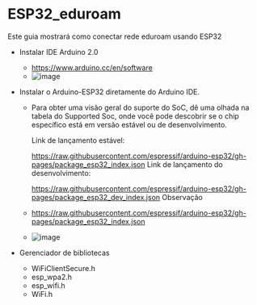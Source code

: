 # ESP32_eduroam
Este guia mostrará como conectar rede eduroam usando ESP32

* Instalar IDE Arduino 2.0
  * https://www.arduino.cc/en/software
  * ![image](https://user-images.githubusercontent.com/89941162/194549227-b027c393-b993-4c72-b426-d0bbdaa30cb3.png)


* Instalar o Arduino-ESP32 diretamente do Arduino IDE.
  * Para obter uma visão geral do suporte do SoC, dê uma olhada na tabela do Supported Soc, onde você pode descobrir se o chip específico está em versão estável ou de       desenvolvimento.

    Link de lançamento estável:

    https://raw.githubusercontent.com/espressif/arduino-esp32/gh-pages/package_esp32_index.json
    Link de lançamento do desenvolvimento:

    https://raw.githubusercontent.com/espressif/arduino-esp32/gh-pages/package_esp32_dev_index.json
Observação
  * https://raw.githubusercontent.com/espressif/arduino-esp32/gh-pages/package_esp32_index.json
  * ![image](https://user-images.githubusercontent.com/89941162/194546292-85e646ac-248e-44fd-b28b-30f399f7e8cf.png)

* Gerenciador de bibliotecas 
  * WiFiClientSecure.h
  * esp_wpa2.h
  * esp_wifi.h
  * WiFi.h

